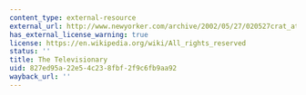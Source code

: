 ```yaml
---
content_type: external-resource
external_url: http://www.newyorker.com/archive/2002/05/27/020527crat_atlarge
has_external_license_warning: true
license: https://en.wikipedia.org/wiki/All_rights_reserved
status: ''
title: The Televisionary
uid: 827ed95a-22e5-4c23-8fbf-2f9c6fb9aa92
wayback_url: ''
---
```

